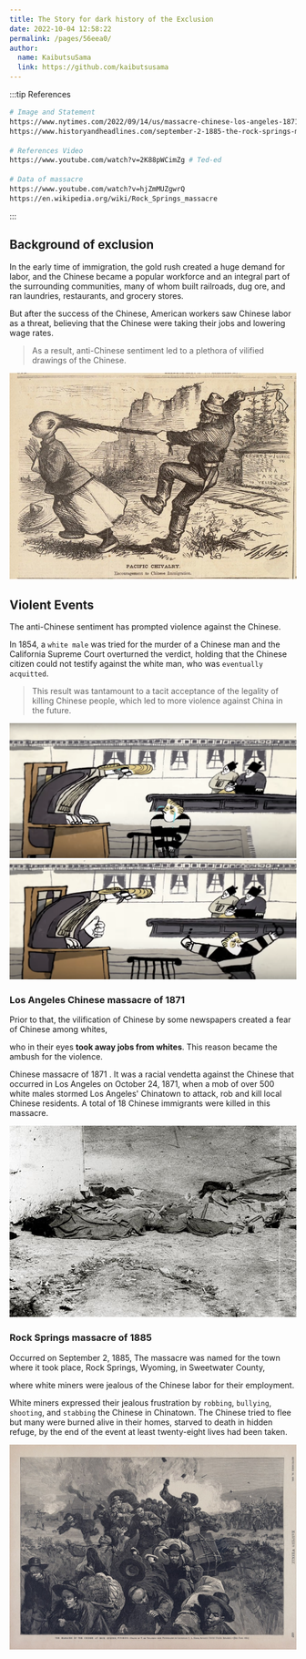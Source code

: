 ```yaml
---
title: The Story for dark history of the Exclusion
date: 2022-10-04 12:58:22
permalink: /pages/56eea0/
author: 
  name: KaibutsuSama
  link: https://github.com/kaibutsusama
---
```


:::tip References
```bash
# Image and Statement
https://www.nytimes.com/2022/09/14/us/massacre-chinese-los-angeles-1871.html # The New York times
https://www.historyandheadlines.com/september-2-1885-the-rock-springs-massacre-this-time-chinese-are-the-scapegoats/ # Historyandheadlines

# References Video
https://www.youtube.com/watch?v=2K88pWCimZg # Ted-ed

# Data of massacre
https://www.youtube.com/watch?v=hjZmMUZgwrQ
https://en.wikipedia.org/wiki/Rock_Springs_massacre
```
:::
## Background of exclusion

In the early time of immigration, the gold rush created a huge demand for labor, and the Chinese became a popular workforce and an integral part of the surrounding communities, many of whom built railroads, dug ore, and ran laundries, restaurants, and grocery stores.

But after the success of the Chinese, American workers saw Chinese labor as a threat, believing that the Chinese were taking their jobs and lowering wage rates.

> As a result, anti-Chinese sentiment led to a plethora of vilified drawings of the Chinese.

![](../../../docs/.vuepress/public/img/anti1.jpg)

## Violent Events

The anti-Chinese sentiment has prompted violence against the Chinese.

In 1854, a `white male` was tried for the murder of a Chinese man and the California Supreme Court overturned the verdict, holding that the Chinese citizen could not testify against the white man, who was `eventually acquitted`.

> This result was tantamount to a tacit acceptance of the legality of killing Chinese people, which led to more violence against China in the future.

![](../../../docs/.vuepress/public/img/case1.png)
![](../../../docs/.vuepress/public/img/case2.png)

### Los Angeles Chinese massacre of 1871

Prior to that, the vilification of Chinese by some newspapers created a fear of Chinese among whites, 

who in their eyes **took away jobs from whites**. This reason became the ambush for the violence.

Chinese massacre of 1871 . It was a racial vendetta against the Chinese that occurred in Los Angeles on October 24, 1871, when a mob of over 500 white males stormed Los Angeles' Chinatown to attack, rob and kill local Chinese residents. A total of 18 Chinese immigrants were killed in this massacre.

![](../../../docs/.vuepress/public/img/la.jpg)

### Rock Springs massacre of 1885

Occurred on September 2, 1885, The massacre was named for the town where it took place, Rock Springs, Wyoming, in Sweetwater County, 

where white miners were jealous of the Chinese labor for their employment. 

White miners expressed their jealous frustration by ``robbing``, ``bullying``, ``shooting``, and ``stabbing`` the Chinese in Chinatown. The Chinese tried to flee but many were burned alive in their homes, starved to death in hidden refuge, by the end of the event at least twenty-eight lives had been taken.

![](../../../docs/.vuepress/public/img/kill2.jpg)